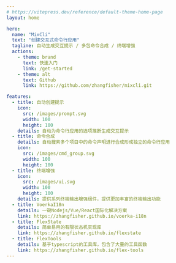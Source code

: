```yaml
---
# https://vitepress.dev/reference/default-theme-home-page
layout: home

hero:
  name: "MixCli"
  text: "创建交互式命令行应用"
  tagline: 自动生成交互提示 / 多包命令合成 / 终端增强
  actions:
    - theme: brand
      text: 快速入门
      link: /get-started
    - theme: alt
      text: Github
      link: https://github.com/zhangfisher/mixcli.git

features:
  - title: 自动创建提示
    icon: 
      src: /images/prompt.svg
      width: 100
      height: 100
    details: 自动为命令行应用的选项推断生成交互提示
  - title: 命令合成
    details: 自动搜索多个项目中的命令声明进行合成形成独立的命令行应用
    icon:
      src: /images/cmd_group.svg
      width: 100
      height: 100
  - title: 终端增强
    icon:
      src: /images/ui.svg
      width: 100
      height: 100
    details: 提供系列终端输出增强组件，提供更加丰富的终端输出功能
  - title: VoerkaI18n
    details: 一键Nodejs/Vue/React国际化解决方案
    link: https://zhangfisher.github.io/voerka-i18n
  - title: FlexState
    details: 简单易用的有限状态机实现库
    link: https://zhangfisher.github.io/flexstate
  - title: FlexTools
    details: 基于typescript的工具库，包含了大量的工具函数
    link: https://zhangfisher.github.io/flex-tools
---
```


